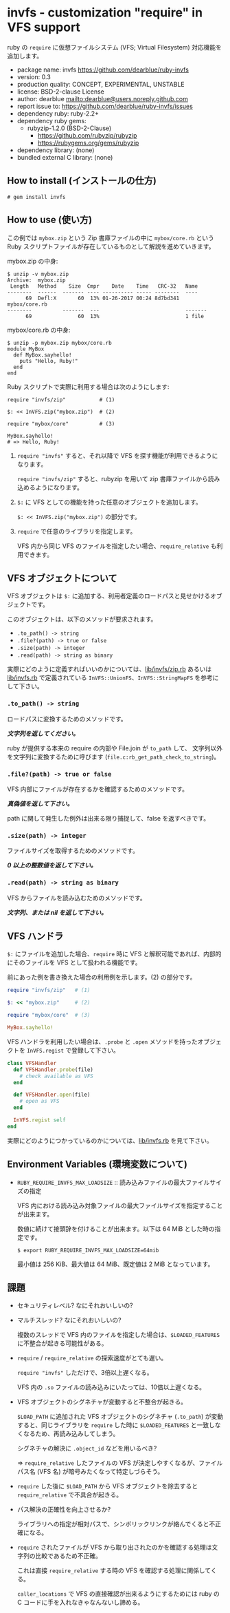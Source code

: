 # invfs - customization "require" in VFS support

ruby の ``require`` に仮想ファイルシステム (VFS; Virtual Filesystem) 対応機能を追加します。

  * package name: invfs <https://github.com/dearblue/ruby-invfs>
  * version: 0.3
  * production quality: CONCEPT, EXPERIMENTAL, UNSTABLE
  * license: BSD-2-clause License
  * author: dearblue <mailto:dearblue@users.noreply.github.com>
  * report issue to: <https://github.com/dearblue/ruby-invfs/issues>
  * dependency ruby: ruby-2.2+
  * dependency ruby gems:
      * rubyzip-1.2.0 (BSD-2-Clause)
          * https://github.com/rubyzip/rubyzip
          * https://rubygems.org/gems/rubyzip
  * dependency library: (none)
  * bundled external C library: (none)


## How to install (インストールの仕方)

```shell
# gem install invfs
```


## How to use (使い方)

この例では ``mybox.zip`` という Zip 書庫ファイルの中に ``mybox/core.rb``
という Ruby スクリプトファイルが存在しているものとして解説を進めていきます。

mybox.zip の中身:

```text
$ unzip -v mybox.zip
Archive:  mybox.zip
 Length   Method    Size  Cmpr    Date    Time   CRC-32   Name
--------  ------  ------- ---- ---------- ----- --------  ----
      69  Defl:X       60  13% 01-26-2017 00:24 8d7bd341  mybox/core.rb
--------          -------  ---                            -------
      69               60  13%                            1 file
```

mybox/core.rb の中身:

```text
$ unzip -p mybox.zip mybox/core.rb
module MyBox
  def MyBox.sayhello!
    puts "Hello, Ruby!"
  end
end
```

Ruby スクリプトで実際に利用する場合は次のようにします:

```ruby:ruby
require "invfs/zip"           # (1)

$: << InVFS.zip("mybox.zip")  # (2)

require "mybox/core"          # (3)

MyBox.sayhello!
# => Hello, Ruby!
```

 1. ``require "invfs"`` すると、それ以降で VFS を探す機能が利用できるようになります。

    ``require "invfs/zip"`` すると、rubyzip を用いて zip 書庫ファイルから読み込めるようになります。

 2. ``$:`` に VFS としての機能を持った任意のオブジェクトを追加します。

    ``$: << InVFS.zip("mybox.zip")`` の部分です。

 3. ``require`` で任意のライブラリを指定します。

    VFS 内から同じ VFS のファイルを指定したい場合、``require_relative`` も利用できます。


## VFS オブジェクトについて

VFS オブジェクトは ``$:`` に追加する、利用者定義のロードパスと見せかけるオブジェクトです。

このオブジェクトは、以下のメソッドが要求されます。

  * ``.to_path() -> string``
  * ``.file?(path) -> true or false``
  * ``.size(path) -> integer``
  * ``.read(path) -> string as binary``

実際にどのように定義すればいいのかについては、[lib/invfs/zip.rb](lib/invfs/zip.rb) あるいは [lib/invfs.rb](lib/invfs.rb) で定義されている ``InVFS::UnionFS``、``InVFS::StringMapFS`` を参考にして下さい。

### ``.to_path() -> string``

ロードパスに変換するためのメソッドです。

***文字列を返してください。***

ruby が提供する本来の require の内部や File.join が ``to_path`` して、
文字列以外を文字列に変換するために呼びます
(``file.c:rb_get_path_check_to_string``)。

### ``.file?(path) -> true or false``

VFS 内部にファイルが存在するかを確認するためのメソッドです。

***真偽値を返して下さい。***

path に関して発生した例外は出来る限り捕捉して、false を返すべきです。

### ``.size(path) -> integer``

ファイルサイズを取得するためのメソッドです。

***0 以上の整数値を返して下さい。***

### ``.read(path) -> string as binary``

VFS からファイルを読み込むためのメソッドです。

***文字列、または nil を返して下さい。***


## VFS ハンドラ

``$:`` にファイルを追加した場合、``require`` 時に VFS と解釈可能であれば、内部的にそのファイルを VFS として扱われる機能です。

前にあった例を書き換えた場合の利用例を示します。(2) の部分です。

```ruby
require "invfs/zip"   # (1)

$: << "mybox.zip"     # (2)

require "mybox/core"  # (3)

MyBox.sayhello!
```

VFS ハンドラを利用したい場合は、``.probe`` と ``.open`` メソッドを持ったオブジェクトを ``InVFS.regist`` で登録して下さい。

```ruby
class VFSHandler
  def VFSHandler.probe(file)
    # check available as VFS
  end

  def VFSHandler.open(file)
    # open as VFS
  end

  InVFS.regist self
end
```

実際にどのようにつかっているのかについては、[lib/invfs.rb](lib/invfs.rb) を見て下さい。


## Environment Variables (環境変数について)

  * ``RUBY_REQUIRE_INVFS_MAX_LOADSIZE`` :: 読み込みファイルの最大ファイルサイズの指定

    VFS 内における読み込み対象ファイルの最大ファイルサイズを指定することが出来ます。

    数値に続けて接頭辞を付けることが出来ます。以下は 64 MiB とした時の指定です。

    ```shell
    $ export RUBY_REQUIRE_INVFS_MAX_LOADSIZE=64mib
    ```

    最小値は 256 KiB、最大値は 64 MiB、既定値は 2 MiB となっています。


## 課題

  * セキュリティレベル? なにそれおいしいの?

  * マルチスレッド? なにそれおいしいの?

    複数のスレッドで VFS 内のファイルを指定した場合は、``$LOADED_FEATURES``
    に不整合が起きる可能性がある。

  * ``require`` / ``require_relative`` の探索速度がとても遅い。

    ``require "invfs"`` しただけで、3倍以上遅くなる。

    VFS 内の ``.so`` ファイルの読み込みにいたっては、10倍以上遅くなる。

  * VFS オブジェクトのシグネチャが変動すると不整合が起きる。

    ``$LOAD_PATH`` に追加された VFS オブジェクトのシグネチャ (``.to_path``)
    が変動すると、同じライブラリを ``require`` した時に ``$LOADED_FEATURES``
    と一致しなくなるため、再読み込みしてしまう。

    シグネチャの解決に ``.object_id`` などを用いるべき?

    => ``require_relative`` したファイルの VFS が決定しやすくなるが、ファイルパス名
    (VFS 名) が暗号みたくなって特定しづらそう。

  * ``require`` した後に ``$LOAD_PATH`` から VFS オブジェクトを除去すると ``require_relative`` で不具合が起きる。

  * パス解決の正確性を向上させるか?

    ライブラリへの指定が相対パスで、シンボリックリンクが絡んでくると不正確になる。

  * ``require`` されたファイルが VFS から取り出されたのかを確認する処理は文字列の比較であるため不正確。

    これは直接 ``require_relative`` する時の VFS を確認する処理に関係してくる。

    ``caller_locations`` で VFS の直接確認が出来るようにするためには ruby の
    C コードに手を入れなきゃなんないし諦める。
